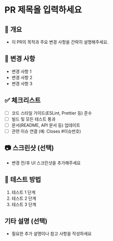 <!-- Pull Request 템플릿 -->

<!-- 제목: 한 줄로 PR 목적을 요약하세요 -->
# PR 제목을 입력하세요

## 📖 개요
- 이 PR의 목적과 주요 변경 사항을 간략히 설명해주세요.

## 📝 변경 사항
- 변경 사항 1
- 변경 사항 2
- 변경 사항 3

## ✅ 체크리스트
- [ ] 코드 스타일 가이드(ESLint, Prettier 등) 준수
- [ ] 빌드 및 모든 테스트 통과
- [ ] 문서(README, API 문서 등) 업데이트
- [ ] 관련 이슈 연결 (예: Closes #이슈번호)

## 📷 스크린샷 (선택)
- 변경 전/후 UI 스크린샷을 추가해주세요

## 🧪 테스트 방법
1. 테스트 1 단계
2. 테스트 2 단계
3. 테스트 3 단계

## 기타 설명 (선택)
- 필요한 추가 설명이나 참고 사항을 작성하세요 